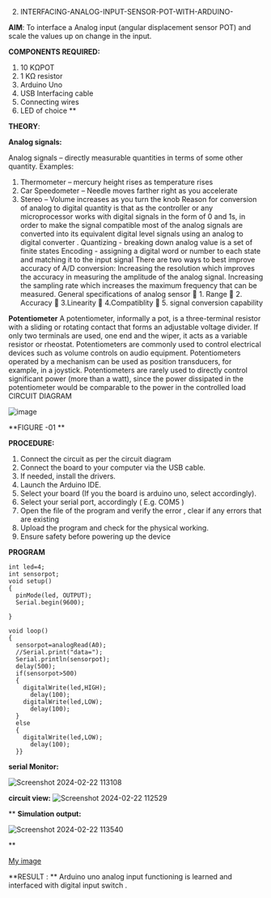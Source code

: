  2. INTERFACING-ANALOG-INPUT-SENSOR-POT-WITH-ARDUINO-




**AIM**:  To interface a Analog  input (angular displacement sensor POT) and scale the values up on change in the input.


**COMPONENTS REQUIRED:**
1.	10 KΩPOT
2.	1 KΩ resistor 
3.	Arduino Uno 
4.	USB Interfacing cable 
5.	Connecting wires 
6.	LED of choice 
**


**THEORY**: 

**Analog signals:**

Analog signals – directly measurable quantities in terms of some other quantity.
Examples:
1. Thermometer – mercury height rises as temperature rises
2. Car Speedometer – Needle moves farther right as you accelerate
3. Stereo – Volume increases as you turn the knob
Reason for conversion of analog to digital quantity is that as the controller or any microprocessor works with digital signals in the form of 0 and 1s, in order to make the signal compatible  most of the analog signals are converted into its equivalent digital level signals using an analog to digital converter .
Quantizing - breaking down analog value is a set of finite states
Encoding - assigning a digital word or number to each state and matching it to the input signal
 There are two ways to best improve accuracy of A/D conversion:
Increasing the resolution which improves the accuracy in measuring the amplitude of the analog signal.
Increasing the sampling rate which increases the maximum frequency that can be measured.
General specifications of analog sensor
	1. Range
	2. Accuracy
	3.Linearity
	4.Compatiblity
	5. signal conversion capability

**Potentiometer**
A potentiometer, informally a pot, is a three-terminal resistor with a sliding or rotating contact that forms an adjustable voltage divider. If only two terminals are used, one end and the wiper, it acts as a variable resistor or rheostat.
Potentiometers are commonly used to control electrical devices such as volume controls on audio equipment. Potentiometers operated by a mechanism can be used as position transducers, for example, in a joystick. Potentiometers are rarely used to directly control significant power (more than a watt), since the power dissipated in the potentiometer would be comparable to the power in the controlled load
CIRCUIT DIAGRAM





![image](https://user-images.githubusercontent.com/36288975/163530788-eec3cdc3-95e8-4d2d-8349-6d0ea4c9439c.png)

**FIGURE -01
**


**PROCEDURE:**

1.	Connect the circuit as per the circuit diagram 
2.	Connect the board to your computer via the USB cable.
3.	If needed, install the drivers.
4.	Launch the Arduino IDE.
5.	Select your board (If you the board is arduino uno, select accordingly).
6.	Select your serial port, accordingly ( E.g. COM5 )
7.	Open the file of the program  and verify the error , clear if any errors that are existing 
8.	Upload the program and check for the physical working. 
9.	Ensure safety before powering up the device 



**PROGRAM** 
```
int led=4;
int sensorpot;
void setup()
{
  pinMode(led, OUTPUT);
  Serial.begin(9600);
  
}

void loop()
{
  sensorpot=analogRead(A0);
  //Serial.print("data=");
  Serial.println(sensorpot);
  delay(500);
  if(sensorpot>500)
  {
    digitalWrite(led,HIGH);
      delay(100);
    digitalWrite(led,LOW);
      delay(100);
  }   
  else
  {
    digitalWrite(led,LOW);
      delay(100);
  }}
```

**serial Monitor:**

![Screenshot 2024-02-22 113108](https://github.com/Srikaavyaathamizh/EXPERIMENT-NO--03-INTERFACING-ANALOG-INPUT-SENSOR-POT-WITH-ARDUINO-/assets/144870938/faf4b190-5a8e-42f2-a1fc-177fecdb5a6c)


**circuit view:**
![Screenshot 2024-02-22 112529](https://github.com/Srikaavyaathamizh/EXPERIMENT-NO--03-INTERFACING-ANALOG-INPUT-SENSOR-POT-WITH-ARDUINO-/assets/144870938/56ecd2d9-e153-4540-aa2b-1030af5c47ac)


**
**Simulation output:** 

![Screenshot 2024-02-22 113540](https://github.com/Srikaavyaathamizh/EXPERIMENT-NO--03-INTERFACING-ANALOG-INPUT-SENSOR-POT-WITH-ARDUINO-/assets/144870938/55a8cabf-7f8a-4836-b617-a32471cb7e27)


**


[My image](username.github.com/repository/img/image.jpg)







**RESULT : **
Arduino uno analog input functioning is learned and interfaced with digital input switch .
